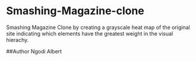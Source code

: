 # Smashing-Magazine-clone
Smashing Magazine Clone by creating a grayscale heat map of the original site indicating which elements have the greatest weight in the visual hierachy.

##Author
Ngodi Albert